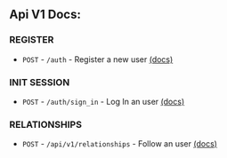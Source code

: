 ## Api V1 Docs:

### REGISTER

- `POST` - `/auth` - Register a new user [(docs)](./auth/create)

### INIT SESSION
- `POST` - `/auth/sign_in` - Log In an user [(docs)](./auth/sign_in)

### RELATIONSHIPS
- `POST` - `/api/v1/relationships` - Follow an user
  [(docs)](./api/v1/create)
